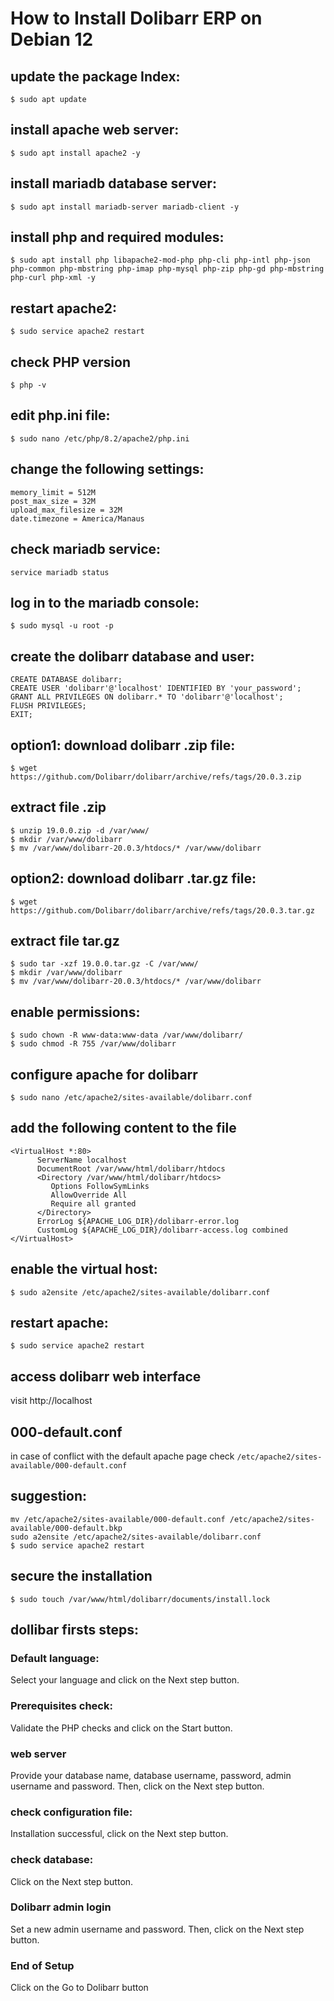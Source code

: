 # How to Install Dolibarr ERP on Debian 12

## update the package Index:

```$ sudo apt update```

## install apache web server:

```$ sudo apt install apache2 -y```

## install mariadb database server:

```$ sudo apt install mariadb-server mariadb-client -y```

## install php and required modules:

```$ sudo apt install php libapache2-mod-php php-cli php-intl php-json php-common php-mbstring php-imap php-mysql php-zip php-gd php-mbstring php-curl php-xml -y```

## restart apache2:

```$ sudo service apache2 restart```

## check PHP version

```$ php -v```

## edit php.ini file:

```$ sudo nano /etc/php/8.2/apache2/php.ini```

## change the following settings:

```
memory_limit = 512M
post_max_size = 32M
upload_max_filesize = 32M
date.timezone = America/Manaus
```

## check mariadb service:

```service mariadb status```

## log in to the mariadb console:

```$ sudo mysql -u root -p```

## create the dolibarr database and user:

```
CREATE DATABASE dolibarr;
CREATE USER 'dolibarr'@'localhost' IDENTIFIED BY 'your_password';
GRANT ALL PRIVILEGES ON dolibarr.* TO 'dolibarr'@'localhost';
FLUSH PRIVILEGES;
EXIT;
```

## option1: download dolibarr .zip file:

```$ wget https://github.com/Dolibarr/dolibarr/archive/refs/tags/20.0.3.zip```

## extract file .zip

```
$ unzip 19.0.0.zip -d /var/www/
$ mkdir /var/www/dolibarr
$ mv /var/www/dolibarr-20.0.3/htdocs/* /var/www/dolibarr
```

## option2: download dolibarr .tar.gz file:

```$ wget https://github.com/Dolibarr/dolibarr/archive/refs/tags/20.0.3.tar.gz```

## extract file tar.gz

```
$ sudo tar -xzf 19.0.0.tar.gz -C /var/www/
$ mkdir /var/www/dolibarr
$ mv /var/www/dolibarr-20.0.3/htdocs/* /var/www/dolibarr
```

## enable permissions:

```
$ sudo chown -R www-data:www-data /var/www/dolibarr/
$ sudo chmod -R 755 /var/www/dolibarr
```

## configure apache for dolibarr

```$ sudo nano /etc/apache2/sites-available/dolibarr.conf```

## add the following content to the file

```
<VirtualHost *:80>
      ServerName localhost
      DocumentRoot /var/www/html/dolibarr/htdocs
      <Directory /var/www/html/dolibarr/htdocs>
         Options FollowSymLinks
         AllowOverride All
         Require all granted
      </Directory>
      ErrorLog ${APACHE_LOG_DIR}/dolibarr-error.log
      CustomLog ${APACHE_LOG_DIR}/dolibarr-access.log combined
</VirtualHost>
```

## enable the virtual host:

```$ sudo a2ensite /etc/apache2/sites-available/dolibarr.conf```

## restart apache:

```$ sudo service apache2 restart```

## access dolibarr web interface

visit http://localhost

## 000-default.conf

in case of conflict with the default apache page check ```/etc/apache2/sites-available/000-default.conf```

## suggestion:

```
mv /etc/apache2/sites-available/000-default.conf /etc/apache2/sites-available/000-default.bkp
sudo a2ensite /etc/apache2/sites-available/dolibarr.conf
$ sudo service apache2 restart
```

## secure the installation

```$ sudo touch /var/www/html/dolibarr/documents/install.lock```

## dollibar firsts steps:

### Default language:

Select your language and click on the Next step button.

### Prerequisites check:

Validate the PHP checks and click on the Start button.

### web server

Provide your database name, database username, password, admin username and password. Then, click on the Next step button.

### check configuration file:

Installation successful, click on the Next step button.

### check database:

Click on the Next step button.

### Dolibarr admin login

Set a new admin username and password. Then, click on the Next step button.

### End of Setup

Click on the Go to Dolibarr button